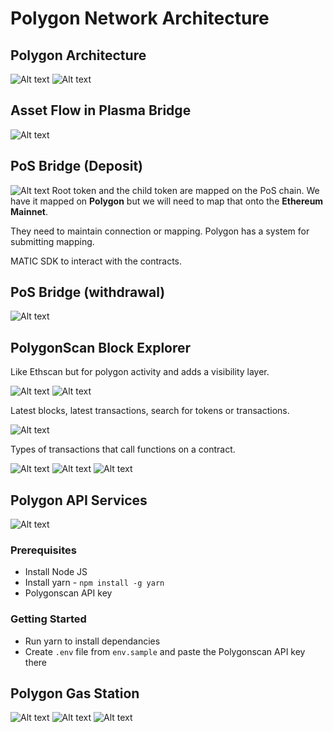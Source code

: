 # Polygon Network Architecture

## Polygon Architecture

![Alt text](image-1.png)
![Alt text](image-2.png)

## Asset Flow in Plasma Bridge

![Alt text](image-3.png)

## PoS Bridge (Deposit)

![Alt text](image-4.png)
Root token and the child token are mapped on the PoS chain. We have it mapped on **Polygon** but we will need to map that onto the **Ethereum Mainnet**.

They need to maintain connection or mapping. Polygon has a system for submitting mapping.

MATIC SDK to interact with the contracts.

## PoS Bridge (withdrawal)

![Alt text](image-5.png)

## PolygonScan Block Explorer

Like Ethscan but for polygon activity and adds a visibility layer.

![Alt text](image-6.png)
![Alt text](image-7.png)

Latest blocks, latest transactions, search for tokens or transactions.

![Alt text](image-8.png)

Types of transactions that call functions on a contract.

![Alt text](image-9.png)
![Alt text](image-10.png)
![Alt text](image-11.png)

## Polygon API Services

![Alt text](image-12.png)

### Prerequisites

- Install Node JS
- Install yarn - `npm install -g yarn`
- Polygonscan API key

### Getting Started

- Run yarn to install dependancies
- Create `.env` file from `env.sample` and paste the Polygonscan API key there

## Polygon Gas Station

![Alt text](image-13.png)
![Alt text](image-14.png)
![Alt text](image-15.png)

